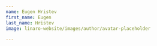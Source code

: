 ```yaml
---
name: Eugen Hristev
first_name: Eugen
last_name: Hristev
image: linaro-website/images/author/avatar-placeholder

---
```

